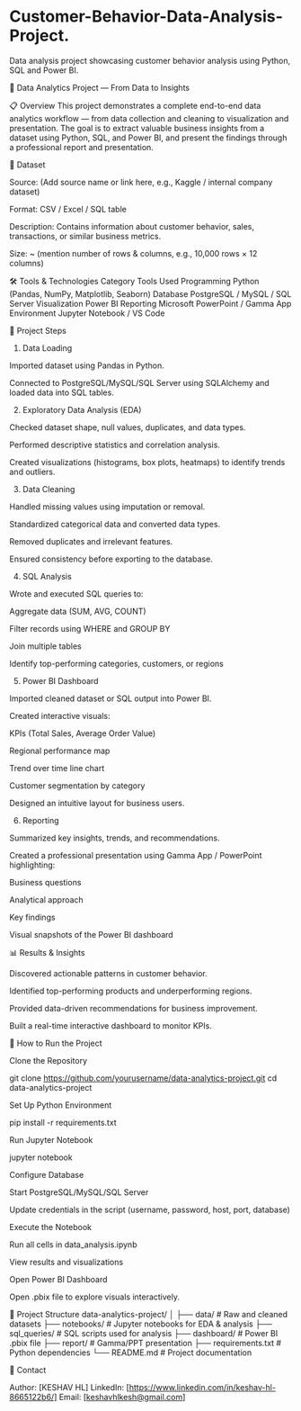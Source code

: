 # Customer-Behavior-Data-Analysis-Project.
Data analysis project showcasing customer behavior analysis using Python, SQL and Power BI.

🧠 Data Analytics Project — From Data to Insights

📋 Overview
This project demonstrates a complete end-to-end data analytics workflow — from data collection and cleaning to visualization and presentation.
The goal is to extract valuable business insights from a dataset using Python, SQL, and Power BI, and present the findings through a professional report and presentation.


📂 Dataset

Source: (Add source name or link here, e.g., Kaggle / internal company dataset)

Format: CSV / Excel / SQL table

Description: Contains information about customer behavior, sales, transactions, or similar business metrics.

Size: ~ (mention number of rows & columns, e.g., 10,000 rows × 12 columns)


🛠️ Tools & Technologies
Category	Tools Used
Programming	Python (Pandas, NumPy, Matplotlib, Seaborn)
Database	PostgreSQL / MySQL / SQL Server
Visualization	Power BI
Reporting	Microsoft PowerPoint / Gamma App
Environment	Jupyter Notebook / VS Code


🚀 Project Steps

1. Data Loading

Imported dataset using Pandas in Python.

Connected to PostgreSQL/MySQL/SQL Server using SQLAlchemy and loaded data into SQL tables.

2. Exploratory Data Analysis (EDA)

Checked dataset shape, null values, duplicates, and data types.

Performed descriptive statistics and correlation analysis.

Created visualizations (histograms, box plots, heatmaps) to identify trends and outliers.

3. Data Cleaning

Handled missing values using imputation or removal.

Standardized categorical data and converted data types.

Removed duplicates and irrelevant features.

Ensured consistency before exporting to the database.

4. SQL Analysis

Wrote and executed SQL queries to:

Aggregate data (SUM, AVG, COUNT)

Filter records using WHERE and GROUP BY

Join multiple tables

Identify top-performing categories, customers, or regions

5. Power BI Dashboard

Imported cleaned dataset or SQL output into Power BI.

Created interactive visuals:

KPIs (Total Sales, Average Order Value)

Regional performance map

Trend over time line chart

Customer segmentation by category

Designed an intuitive layout for business users.

6. Reporting

Summarized key insights, trends, and recommendations.

Created a professional presentation using Gamma App / PowerPoint highlighting:

Business questions

Analytical approach

Key findings

Visual snapshots of the Power BI dashboard



📊 Results & Insights

Discovered actionable patterns in customer behavior.

Identified top-performing products and underperforming regions.

Provided data-driven recommendations for business improvement.

Built a real-time interactive dashboard to monitor KPIs.



🧩 How to Run the Project

Clone the Repository

git clone https://github.com/yourusername/data-analytics-project.git
cd data-analytics-project


Set Up Python Environment

pip install -r requirements.txt


Run Jupyter Notebook

jupyter notebook


Configure Database

Start PostgreSQL/MySQL/SQL Server

Update credentials in the script (username, password, host, port, database)

Execute the Notebook

Run all cells in data_analysis.ipynb

View results and visualizations

Open Power BI Dashboard

Open .pbix file to explore visuals interactively.



📁 Project Structure
data-analytics-project/
│
├── data/                    # Raw and cleaned datasets
├── notebooks/               # Jupyter notebooks for EDA & analysis
├── sql_queries/             # SQL scripts used for analysis
├── dashboard/               # Power BI .pbix file
├── report/                  # Gamma/PPT presentation
├── requirements.txt         # Python dependencies
└── README.md                # Project documentation


💬 Contact

Author: [KESHAV HL]
LinkedIn: [https://www.linkedin.com/in/keshav-hl-8665122b6/]
Email: [keshavhlkesh@gmail.com]
